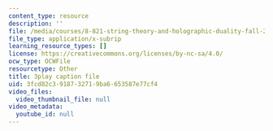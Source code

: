 ```yaml
---
content_type: resource
description: ''
file: /media/courses/8-821-string-theory-and-holographic-duality-fall-2014/3fcd82c3918732719ba6653587e77cf4_owhNn20aZo8.srt
file_type: application/x-subrip
learning_resource_types: []
license: https://creativecommons.org/licenses/by-nc-sa/4.0/
ocw_type: OCWFile
resourcetype: Other
title: 3play caption file
uid: 3fcd82c3-9187-3271-9ba6-653587e77cf4
video_files:
  video_thumbnail_file: null
video_metadata:
  youtube_id: null
---
```

